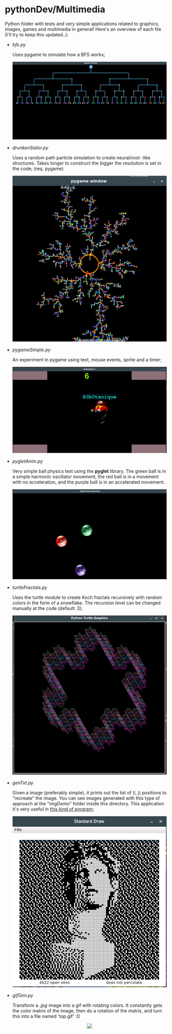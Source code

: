 # pythonDev/Multimedia

Python folder with tests and very simple applications related to graphics, images, games and multimedia in general!
Here's an overview of each file (I'll try to keep this updated..):

- *bfs.py*

    Uses pygame to simulate how a BFS works;
    <p align="center"> <img src="multimedia/imgDemo/bfs.png"/></p>

- *drunkenSailor.py*

    Uses a random path particle simulation to create neural/root -like structures. Takes longer to construct the bigger the resolution is set in the code; (req. pygame)
    <p align="center"> <img src="multimedia/imgDemo/drunkenSailor.png"/></p>

- *pygameSimple.py*

    An experiment in pygame using text, mouse events, sprite and a timer;
    <p align="center"> <img src="multimedia/imgDemo/pygameSimple.png"/></p>

- *pygletAnim.py*

    Very simple ball physics test using the **pyglet** library. The green ball is in a simple harmonic oscillator movement, the red ball is in a movement with no acceleration, and the purple ball is in an accelerated movement.
    <p align="center"> <img src="multimedia/imgDemo/pygletAnim.png"/></p>

- *turtleFractals.py*

    Uses the turtle module to create Koch fractals recursively with random colors in the form of a snowflake. The recursion level can be changed manually at the code (default: 3);
    <p align="center"> <img src="multimedia/imgDemo/turtleFractals.png"/></p>

- *genTxt.py*

    Given a image (preferably simple), it prints out the list of (i, j) positions to "recreate" the image. You can see images generated with this type of approach at the "*imgDemo*" folder inside this directory. This application it's very useful in [this kind of program](https://github.com/robotenique/intermediateProgramming/tree/master/MAC0323/EP5);
    
    <p align="center"> <img src="multimedia/imgDemo/genTxt.png"/></p>

- *gifGen.py*

    Transform a *.jpg* image into a gif with rotating colors. It constantly gets the color matrix of the image, then do a rotation of the matrix, and turn this into a file named 'top.gif' :D
    <p align="center"> <img src="multimedia/imgDemo/gifGen.gif"/></p>
